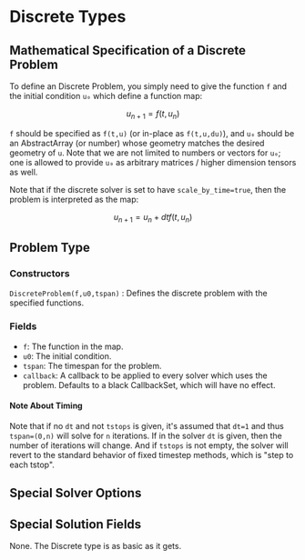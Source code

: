 # Discrete Types

## Mathematical Specification of a Discrete Problem

To define an Discrete Problem, you simply need to give the function ``f`` and the initial
condition ``u₀`` which define a function map:

```math
u_{n+1} = f(t,u_n)
```

`f` should be specified as `f(t,u)` (or in-place as `f(t,u,du)`), and `u₀` should
be an AbstractArray (or number) whose geometry matches the desired geometry of `u`.
Note that we are not limited to numbers or vectors for `u₀`; one is allowed to
provide `u₀` as arbitrary matrices / higher dimension tensors as well.

Note that if the discrete solver is set to have `scale_by_time=true`, then the problem
is interpreted as the map:

```math
u_{n+1} = u_n + dtf(t,u_n)
```

## Problem Type

### Constructors

`DiscreteProblem(f,u0,tspan)` : Defines the discrete problem with the specified functions.

### Fields

* `f`: The function in the map.
* `u0`: The initial condition.
* `tspan`: The timespan for the problem.
* `callback`: A callback to be applied to every solver which uses the problem.
  Defaults to a black CallbackSet, which will have no effect.
  
#### Note About Timing

Note that if no `dt` and not `tstops` is given, it's assumed that `dt=1` and thus
`tspan=(0,n)` will solve for `n` iterations. If in the solver `dt` is given, then
the number of iterations will change. And if `tstops` is not empty, the solver will
revert to the standard behavior of fixed timestep methods, which is "step to each
tstop".

## Special Solver Options

## Special Solution Fields

None. The Discrete type is as basic as it gets.
